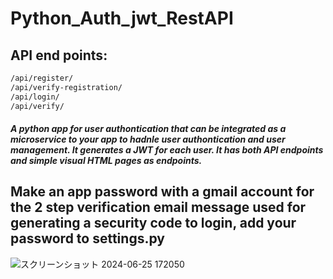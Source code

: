 ﻿# Python_Auth_jwt_RestAPI
## API end points: 
```bash
/api/register/ 
/api/verify-registration/ 
/api/login/ 
/api/verify/
```
##### A python app for user authontication that can be integrated as a microservice to your app to hadnle user authontication and user management. It generates a JWT for each user. It has both API endpoints and simple visual HTML pages as endpoints.

## Make an app password with a gmail account for the 2 step verification email message used for generating a security code to login, add your password to settings.py
![スクリーンショット 2024-06-25 172050](https://github.com/RedKarim/KANJI-quiz-for-international-students-in-Japan/assets/156578327/b584aee7-da80-4e9e-a8ed-3c3f2b877140)
